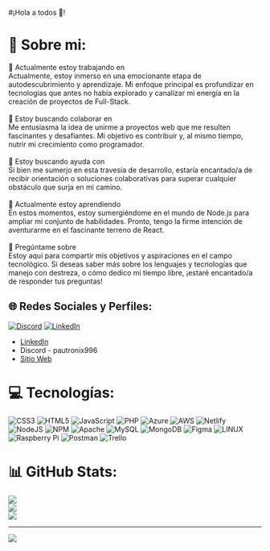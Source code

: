 #¡Hola a todos 👋!

# 💫 Sobre mi:
🔭 Actualmente estoy trabajando en<br>Actualmente, estoy inmerso en una emocionante etapa de autodescubrimiento y aprendizaje. Mi enfoque principal es profundizar en tecnologías que antes no había explorado y canalizar mi energía en la creación de proyectos de Full-Stack.<br><br>👯 Estoy buscando colaborar en<br>Me entusiasma la idea de unirme a proyectos web que me resulten fascinantes y desafiantes. Mi objetivo es contribuir y, al mismo tiempo, nutrir mi crecimiento como programador.<br><br>🤝 Estoy buscando ayuda con<br>Si bien me sumerjo en esta travesía de desarrollo, estaría encantado/a de recibir orientación o soluciones colaborativas para superar cualquier obstáculo que surja en mi camino.<br><br>🌱 Actualmente estoy aprendiendo<br>En estos momentos, estoy sumergiéndome en el mundo de Node.js para ampliar mi conjunto de habilidades. Pronto, tengo la firme intención de aventurarme en el fascinante terreno de React.<br><br>💬 Pregúntame sobre<br>Estoy aquí para compartir mis objetivos y aspiraciones en el campo tecnológico. Si deseas saber más sobre los lenguajes y tecnologías que manejo con destreza, o cómo dedico mi tiempo libre, ¡estaré encantado/a de responder tus preguntas!


## 🌐 Redes Sociales y Perfiles:
[![Discord](https://img.shields.io/badge/Discord-%237289DA.svg?logo=discord&logoColor=white)](https://discord.gg/pautronix996) [![LinkedIn](https://img.shields.io/badge/LinkedIn-%230077B5.svg?logo=linkedin&logoColor=white)](www.linkedin.com/in/pau-rius-noreiga)

- [LinkedIn](https://www.linkedin.com/in/tu-nombre)
- Discord - pautronix996
- [Sitio Web](https://www.tusitio.com)

# 💻 Tecnologías:
![CSS3](https://img.shields.io/badge/css3-%231572B6.svg?style=flat&logo=css3&logoColor=white) ![HTML5](https://img.shields.io/badge/html5-%23E34F26.svg?style=flat&logo=html5&logoColor=white) ![JavaScript](https://img.shields.io/badge/javascript-%23323330.svg?style=flat&logo=javascript&logoColor=%23F7DF1E) ![PHP](https://img.shields.io/badge/php-%23777BB4.svg?style=flat&logo=php&logoColor=white) ![Azure](https://img.shields.io/badge/azure-%230072C6.svg?style=flat&logo=azure-devops&logoColor=white) ![AWS](https://img.shields.io/badge/AWS-%23FF9900.svg?style=flat&logo=amazon-aws&logoColor=white) ![Netlify](https://img.shields.io/badge/netlify-%23000000.svg?style=flat&logo=netlify&logoColor=#00C7B7) ![NodeJS](https://img.shields.io/badge/node.js-6DA55F?style=flat&logo=node.js&logoColor=white) ![NPM](https://img.shields.io/badge/NPM-%23000000.svg?style=flat&logo=npm&logoColor=white) ![Apache](https://img.shields.io/badge/apache-%23D42029.svg?style=flat&logo=apache&logoColor=white) ![MySQL](https://img.shields.io/badge/mysql-%2300f.svg?style=flat&logo=mysql&logoColor=white) ![MongoDB](https://img.shields.io/badge/MongoDB-%234ea94b.svg?style=flat&logo=mongodb&logoColor=white) 	![Figma](https://img.shields.io/badge/figma-%23F24E1E.svg?style=flat&logo=figma&logoColor=white) ![LINUX](https://img.shields.io/badge/Linux-FCC624?style=flat&logo=linux&logoColor=black) ![Raspberry Pi](https://img.shields.io/badge/-RaspberryPi-C51A4A?style=flat&logo=Raspberry-Pi) ![Postman](https://img.shields.io/badge/Postman-FF6C37?style=flat&logo=postman&logoColor=white) ![Trello](https://img.shields.io/badge/Trello-%23026AA7.svg?style=flat&logo=Trello&logoColor=white)
# 📊 GitHub Stats:
![](https://github-readme-stats.vercel.app/api?username=PauR03&theme=default&hide_border=true&include_all_commits=false&count_private=false)<br/>
![](https://github-readme-streak-stats.herokuapp.com/?user=PauR03&theme=default&hide_border=true)<br/>
![](https://github-readme-stats.vercel.app/api/top-langs/?username=PauR03&theme=default&hide_border=true&include_all_commits=false&count_private=false&layout=compact)

<!-- ### 🔝 Top Contributed Repo
![](https://github-contributor-stats.vercel.app/api?username=PauR03&limit=5&theme=dark&combine_all_yearly_contributions=true) -->


---
[![](https://visitcount.itsvg.in/api?id=PauR03&icon=2&color=11)](https://visitcount.itsvg.in)

<!-- Proudly created with GPRM ( https://gprm.itsvg.in ) -->